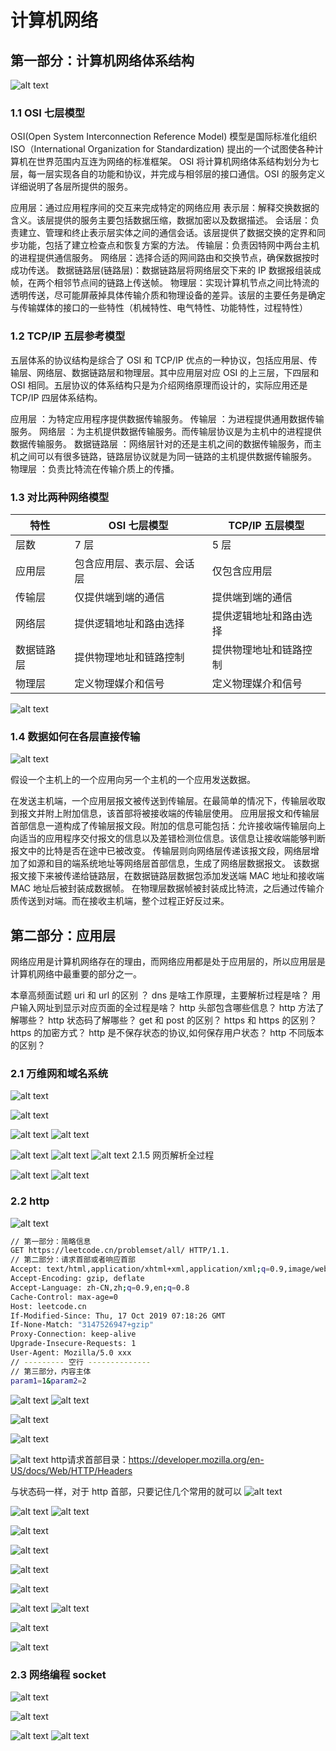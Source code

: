 

# 计算机网络


## 第一部分：计算机网络体系结构

![alt text](image.png)

### 1.1 OSI 七层模型

OSI(Open System Interconnection Reference Model) 模型是国际标准化组织 ISO（International Organization for Standardization) 提出的一个试图使各种计算机在世界范围内互连为网络的标准框架。
OSI 将计算机网络体系结构划分为七层，每一层实现各自的功能和协议，并完成与相邻层的接口通信。OSI 的服务定义详细说明了各层所提供的服务。

应用层：通过应用程序间的交互来完成特定的网络应用
表示层：解释交换数据的含义。该层提供的服务主要包括数据压缩，数据加密以及数据描述。
会话层：负责建立、管理和终止表示层实体之间的通信会话。该层提供了数据交换的定界和同步功能，包括了建立检查点和恢复方案的方法。
传输层：负责因特网中两台主机的进程提供通信服务。
网络层：选择合适的网间路由和交换节点，确保数据按时成功传送。
数据链路层(链路层)：数据链路层将网络层交下来的 IP 数据报组装成帧，在两个相邻节点间的链路上传送帧。
物理层：实现计算机节点之间比特流的透明传送，尽可能屏蔽掉具体传输介质和物理设备的差异。该层的主要任务是确定与传输媒体的接口的一些特性（机械特性、电气特性、功能特性，过程特性）


### 1.2 TCP/IP 五层参考模型


五层体系的协议结构是综合了 OSI 和 TCP/IP 优点的一种协议，包括应用层、传输层、网络层、数据链路层和物理层。其中应用层对应 OSI 的上三层，下四层和 OSI 相同。五层协议的体系结构只是为介绍网络原理而设计的，实际应用还是 TCP/IP 四层体系结构。

应用层 ：为特定应用程序提供数据传输服务。
传输层 ：为进程提供通用数据传输服务。
网络层 ：为主机提供数据传输服务。而传输层协议是为主机中的进程提供数据传输服务。
数据链路层 ：网络层针对的还是主机之间的数据传输服务，而主机之间可以有很多链路，链路层协议就是为同一链路的主机提供数据传输服务。
物理层 ：负责比特流在传输介质上的传播。

### 1.3 对比两种网络模型

| 特性 | OSI 七层模型 | TCP/IP 五层模型 |
|------|---------------|-----------------|
| 层数 | 7 层 | 5 层 |
| 应用层 | 包含应用层、表示层、会话层 | 仅包含应用层 |
| 传输层 | 仅提供端到端的通信 | 提供端到端的通信 |
| 网络层 | 提供逻辑地址和路由选择 | 提供逻辑地址和路由选择 |
| 数据链路层 | 提供物理地址和链路控制 | 提供物理地址和链路控制 |
| 物理层 | 定义物理媒介和信号 | 定义物理媒介和信号 |


![alt text](image-1.png)

### 1.4 数据如何在各层直接传输

![alt text](image-2.png)

假设一个主机上的一个应用向另一个主机的一个应用发送数据。

在发送主机端，一个应用层报文被传送到传输层。在最简单的情况下，传输层收取到报文并附上附加信息，该首部将被接收端的传输层使用。
应用层报文和传输层首部信息一道构成了传输层报文段。附加的信息可能包括：允许接收端传输层向上向适当的应用程序交付报文的信息以及差错检测位信息。该信息让接收端能够判断报文中的比特是否在途中已被改变。
传输层则向网络层传递该报文段，网络层增加了如源和目的端系统地址等网络层首部信息，生成了网络层数据报文。
该数据报文接下来被传递给链路层，在数据链路层数据包添加发送端 MAC 地址和接收端 MAC 地址后被封装成数据帧。
在物理层数据帧被封装成比特流，之后通过传输介质传送到对端。而在接收主机端，整个过程正好反过来。

## 第二部分：应用层


网络应用是计算机网络存在的理由，而网络应用都是处于应用层的，所以应用层是计算机网络中最重要的部分之一。

本章高频面试题
uri 和 url 的区别 ？
dns 是啥工作原理，主要解析过程是啥？
用户输入网址到显示对应页面的全过程是啥？
http 头部包含哪些信息？
http 方法了解哪些？
http 状态码了解哪些？
get 和 post 的区别？
https 和 https 的区别？
https 的加密方式？
http 是不保存状态的协议,如何保存用户状态？
http 不同版本的区别？

### 2.1 万维网和域名系统

![alt text](image-3.png)

![alt text](image-4.png)

![alt text](image-5.png)
![alt text](image-6.png)

![alt text](image-7.png)
![alt text](image-8.png)
![alt text](image-9.png)
2.1.5 网页解析全过程

![alt text](image-10.png)
![alt text](image-11.png)

### 2.2 http

![alt text](image-12.png)

```bash
// 第一部分：简略信息
GET https://leetcode.cn/problemset/all/ HTTP/1.1.  
// 第二部分：请求首部或者响应首部
Accept: text/html,application/xhtml+xml,application/xml;q=0.9,image/webp,image/apng,*/*;q=0.8,application/signed-exchange;v=b3;q=0.9
Accept-Encoding: gzip, deflate
Accept-Language: zh-CN,zh;q=0.9,en;q=0.8
Cache-Control: max-age=0
Host: leetcode.cn
If-Modified-Since: Thu, 17 Oct 2019 07:18:26 GMT
If-None-Match: "3147526947+gzip"
Proxy-Connection: keep-alive
Upgrade-Insecure-Requests: 1
User-Agent: Mozilla/5.0 xxx
// --------- 空行 --------------
// 第三部分，内容主体
param1=1&param2=2


```
![alt text](image-13.png)
![alt text](image-14.png)

![alt text](image-15.png)

![alt text](image-16.png)

![alt text](Snipaste_2025-09-17_10-39-46.png)
http请求首部目录：https://developer.mozilla.org/en-US/docs/Web/HTTP/Headers

与状态码一样，对于 http 首部，只要记住几个常用的就可以
![alt text](image-17.png)

![alt text](image-18.png)
![alt text](image-19.png)

![alt text](image-20.png)

![alt text](image-21.png)

![alt text](image-22.png)

![alt text](image-23.png)

![alt text](image-24.png)
![alt text](image-25.png)

![alt text](image-26.png)

![alt text](image-27.png)

### 2.3 网络编程 socket
![alt text](image-28.png)

![alt text](image-29.png)

![alt text](image-30.png)
![alt text](image-31.png)




























